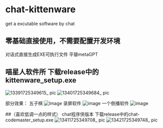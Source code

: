 # chat-kittenware
get a excutable software by chat

## 零基础直接使用，不需要配置开发环境
对话式直接生成EXE可执行文件
平替metaGPT

## 喵星人软件所 下载release中的kittenware_setup.exe
![13391725349615_ pic](https://github.com/user-attachments/assets/43210a1c-a7d6-45d6-b6a1-70a1b2018ab7)
![13401725349684_ pic](https://github.com/user-attachments/assets/d6e6a103-2c81-4fba-82be-29bbf14136b6)

部分效果：
五子棋
![image](https://github.com/user-attachments/assets/f3f36e42-e907-48b8-b9a9-2625ed64716a)
录屏软件
![image](https://github.com/user-attachments/assets/d67a4278-07ae-4b76-96ef-1ceed3ca47f5)
一个倒播软件
![image](https://github.com/user-attachments/assets/75e922f9-9bc4-4707-88b9-1b0e297a050d)


##（喜欢低调一点的样式） chat程序侠版本 下载release中的chat-codemaster_setup.exe
![13411725349708_ pic](https://github.com/user-attachments/assets/065db448-4e6e-4f8d-b5ad-a8f60a7d30e4)
![13421725349748_ pic](https://github.com/user-attachments/assets/6e5db3c0-d19e-4e25-8543-50bbda7baf80)

